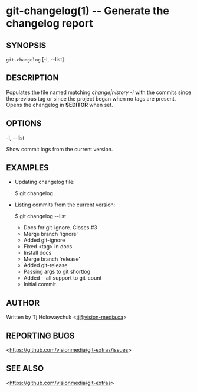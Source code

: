git-changelog(1) -- Generate the changelog report
=================================================

## SYNOPSIS

`git-changelog` [-l, --list]

## DESCRIPTION

  Populates the file named matching _change|history -i_ with the commits since the previous tag or since the project began when no tags are present. Opens the changelog in **$EDITOR** when set.

## OPTIONS

  -l, --list

  Show commit logs from the current version.

## EXAMPLES

  * Updating changelog file:

    $ git changelog

  * Listing commits from the current version:

    $ git changelog --list

    * Docs for git-ignore. Closes #3
    * Merge branch 'ignore'
    * Added git-ignore
    * Fixed &lt;tag&gt; in docs
    * Install docs
    * Merge branch 'release'
    * Added git-release
    * Passing args to git shortlog
    * Added --all support to git-count
    * Initial commit

## AUTHOR

Written by Tj Holowaychuk &lt;<tj@vision-media.ca>&gt;

## REPORTING BUGS

&lt;<https://github.com/visionmedia/git-extras/issues>&gt;

## SEE ALSO

&lt;<https://github.com/visionmedia/git-extras>&gt;
